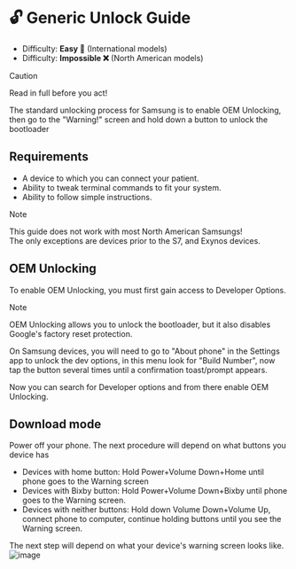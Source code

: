 # 🔓️ Generic Unlock Guide

- Difficulty: **Easy 📗** (International models)
- Difficulty: **Impossible ❌** (North American models)

> [!CAUTION]
> Read in full before you act!

The standard unlocking process for Samsung is to enable OEM Unlocking, then go to the "Warning!" screen and hold down a button to unlock the bootloader

## Requirements

- A device to which you can connect your patient.
- Ability to tweak terminal commands to fit your system.
- Ability to follow simple instructions.

> [!NOTE]
> This guide does not work with most North American Samsungs!<br/>
> The only exceptions are devices prior to the S7, and Exynos devices.

## OEM Unlocking

To enable OEM Unlocking, you must first gain access to Developer Options.

> [!NOTE]
> OEM Unlocking allows you to unlock the bootloader, but it also disables Google's factory reset protection.

On Samsung devices, you will need to go to "About phone" in the Settings app to unlock the dev options, 
in this menu look for "Build Number", 
now tap the button several times until a confirmation toast/prompt appears.

Now you can search for Developer options and from there enable OEM Unlocking.

## Download mode
Power off your phone. The next procedure will depend on what buttons you device has
- Devices with home button: Hold Power+Volume Down+Home until phone goes to the Warning screen
- Devices with Bixby button: Hold Power+Volume Down+Bixby until phone goes to the Warning screen.
- Devices with neither buttons: Hold down Volume Down+Volume Up, connect phone to computer, continue holding buttons until you see the Warning screen.

The next step will depend on what your device's warning screen looks like.
![image](https://github.com/user-attachments/assets/11dcf926-989f-420d-b8f2-29c63bb5dc58)
